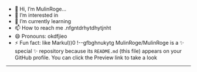 - 👋 Hi, I’m MulinRoge...
- 👀 I’m interested in 
- 🌱 I’m currently learning
- 📫 How to reach me .nfgntdrhytdhytjnht
- 😄 Pronouns: okdfjieo
- ⚡ Fun fact: like Markul))0
!--gfbghnukytg
MulinRoge/MulinRoge is a ✨ special ✨ repository because its `README.md` (this file) appears on your GitHub profile.
You can click the Preview link to take a look 
---
